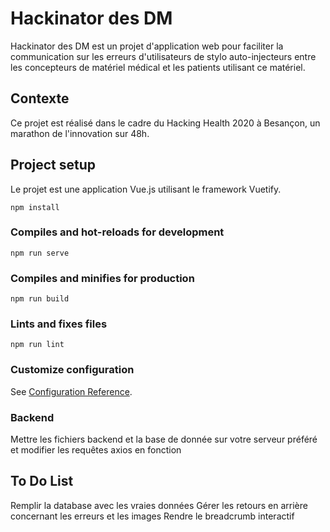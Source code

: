 # Hackinator des DM

Hackinator des DM est un projet d'application web pour faciliter la communication sur les erreurs d'utilisateurs de stylo auto-injecteurs entre les concepteurs de matériel médical et les patients utilisant ce matériel.

## Contexte

Ce projet est réalisé dans le cadre du Hacking Health 2020 à Besançon, un marathon de l'innovation sur 48h.

## Project setup

Le projet est une application Vue.js utilisant le framework Vuetify.

```
npm install
```

### Compiles and hot-reloads for development
```
npm run serve
```

### Compiles and minifies for production
```
npm run build
```

### Lints and fixes files
```
npm run lint
```

### Customize configuration
See [Configuration Reference](https://cli.vuejs.org/config/).

### Backend

Mettre les fichiers backend et la base de donnée sur votre serveur préféré et modifier les requêtes axios en fonction

## To Do List
Remplir la database avec les vraies données
Gérer les retours en arrière concernant les erreurs et les images
Rendre le breadcrumb interactif